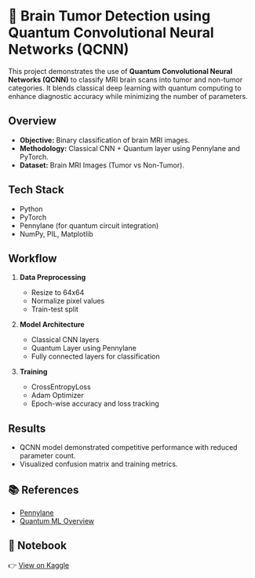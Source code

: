 # 🧠 Brain Tumor Detection using Quantum Convolutional Neural Networks (QCNN)

This project demonstrates the use of **Quantum Convolutional Neural Networks (QCNN)** to classify MRI brain scans into tumor and non-tumor categories. It blends classical deep learning with quantum computing to enhance diagnostic accuracy while minimizing the number of parameters.

## Overview

- **Objective:** Binary classification of brain MRI images.
- **Methodology:** Classical CNN + Quantum layer using Pennylane and PyTorch.
- **Dataset:** Brain MRI Images (Tumor vs Non-Tumor).

##  Tech Stack

- Python
- PyTorch
- Pennylane (for quantum circuit integration)
- NumPy, PIL, Matplotlib

##  Workflow

1. **Data Preprocessing**
   - Resize to 64x64
   - Normalize pixel values
   - Train-test split

2. **Model Architecture**
   - Classical CNN layers
   - Quantum Layer using Pennylane
   - Fully connected layers for classification

3. **Training**
   - CrossEntropyLoss
   - Adam Optimizer
   - Epoch-wise accuracy and loss tracking

## Results

- QCNN model demonstrated competitive performance with reduced parameter count.
- Visualized confusion matrix and training metrics.



## 📚 References

- [Pennylane](https://pennylane.ai/)
- [Quantum ML Overview](https://qiskit.org/learn/)

## 📎 Notebook

👉 [View on Kaggle](https://www.kaggle.com/code/pranaykarvi/brain-tumor-qcnn)

